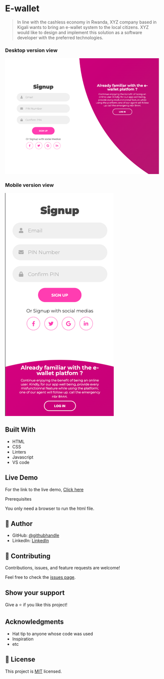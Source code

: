 # E-wallet

> In line with the cashless economy in Rwanda, XYZ company based in Kigali wants to bring an
e-wallet system to the local citizens. XYZ would like to design and implement this solution
as a software developer with the preferred technologies.

### Desktop version view
![screenshot](./desktopview.png)

### Mobile version view
![screenshot](./mobileview.png)

## Built With

- HTML
- CSS
- Linters
- Javascript
- VS code

## Live Demo

For the link to the live demo, [Click here](https://www.loom.com/share/c012f4c661f64abf858e84d488fd8588)

Prerequisites

You only need a browser to run the html file.


## 👤 Author

- GitHub: [@githubhandle](https://github.com/keza681)
- LinkedIn: [LinkedIn](https://www.linkedin.com/in/linda-keza/)

## 🤝 Contributing

Contributions, issues, and feature requests are welcome!

Feel free to check the [issues page](https://github.com/keza681/E-wallet/issues/new).

## Show your support

Give a ⭐️ if you like this project!

## Acknowledgments

- Hat tip to anyone whose code was used
- Inspiration
- etc

## 📝 License

This project is [MIT](./LICENSE) licensed.
